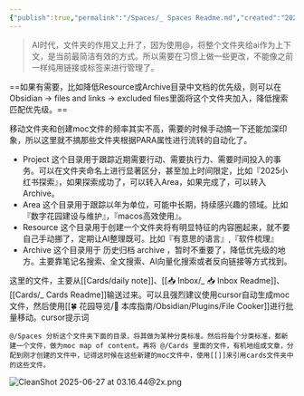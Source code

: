 ```yaml
---
{"publish":true,"permalink":"/Spaces/_ Spaces Readme.md","created":"2025-04-26","modified":"2025-07-17","tags":["workflow"],"cssclasses":""}
---
```



> AI时代，文件夹的作用又上升了，因为使用@，将整个文件夹给ai作为上下文，是当前最简洁有效的方式。所以需要在习惯上做一些更改，不能像之前一样纯用链接或标签来进行管理了。

==如果有需要，比如降低Resource或Archive目录中文档的优先级，则可以在Obsidian -> files and links -> excluded files里面将这个文件夹加入，降低搜索匹配优先级。==

移动文件夹和创建moc文件的频率其实不高，需要的时候手动搞一下还能加深印象，所以这里就不搞那些文件夹根据PARA属性进行流转的自动化了。

- Project 这个目录用于跟踪近期需要行动、需要执行力、需要时间投入的事务。可以在文件夹命名上进行显著区分，甚至加上时间限定，比如『2025小红书探索』，如果探索成功了，可以转入Area，如果完成了，可以转入Archive。
- Area 这个目录用于跟踪以年为单位，可能中长期，持续感兴趣的领域。比如『数字花园建设与维护』，『macos高效使用』。
- Resource 这个目录用于创建一个文件夹将有明显特征的内容圈起来，就不要自己手动挪了，定期让AI整理既可。比如『有意思的语言』,『软件梳理』
- Archive 这个目录用于 历史归档 archive ，暂时不重要了，降低优先级的地方。主要靠笔记名搜索、全文搜索、AI向量化搜索或者反向链接等方式找到。

这里的文件，主要从[[Cards/daily note]]、[[📥 Inbox/_ 📥 Inbox Readme]]、[[Cards/_ Cards Readme]]输送过来。可以且强烈建议使用cursor自动生成moc文件，然后使用[[🍀 花园导览/🧰 本库指南/Obsidian/Plugins/File Cooker]]进行批量移动。cursor提示词

```
@/Spaces 分析这个文件夹下面的目录，将其做为某种分类标准。然后将每个分类标准，都新建一个文件，做为moc map of content。再将 @/Cards 里面的文件，有机地组成文章，分配到刚才创建的文件中，记得这时候在这些新建的moc文件中，使用[[]]来引用cards文件夹中的这些文件。
```

![CleanShot 2025-06-27 at 03.16.44@2x.png](https://pub-pic.oldwinter.top/2025/06/086ea5cf39e36bbe925b83185e48e8b2.png)
